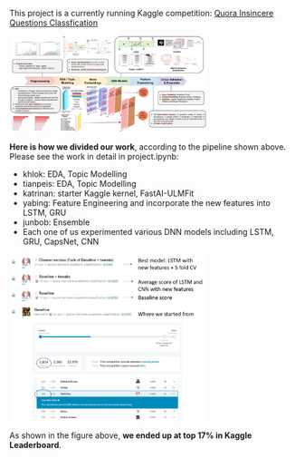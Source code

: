 This project is a currently running Kaggle competition: [Quora Insincere Questions Classfication](https://www.kaggle.com/c/quora-insincere-questions-classification)

<img src="./images/approach.png" alt="result" width="350"/>  

**Here is how we divided our work**, according to the pipeline shown above. Please see the work in detail in project.ipynb: 
- khlok: EDA, Topic Modelling
- tianpeis: EDA, Topic Modelling
- katrinan: starter Kaggle kernel, FastAI-ULMFit  
- yabing: Feature Engineering and incorporate the new features into LSTM, GRU
- junbob: Ensemble
- Each one of us experimented various DNN models including LSTM, GRU, CapsNet, CNN

<img src="./images/result.png" alt="result" width="350"/>

As shown in the figure above, **we ended up at top 17% in Kaggle Leaderboard**.
